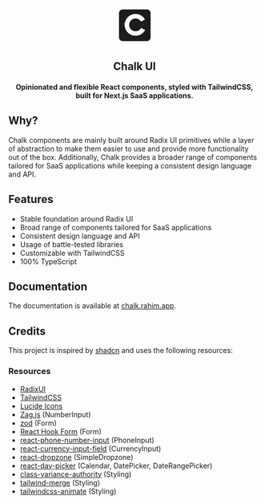 <p align="center">
<img src="public/images/logo.png" alt="preview" width="75px"/>
</p>

<h2 align="center">Chalk UI</h2>

<h4 align="center">Opinionated and flexible React components, styled with TailwindCSS, built for Next.js SaaS applications.</h4>

## Why?

Chalk components are mainly built around Radix UI primitives while a layer of abstraction to make them easier to use and provide
more functionality out of the box. Additionally, Chalk provides a broader range of components tailored for SaaS applications while
keeping a consistent design language and API.

## Features

- Stable foundation around Radix UI
- Broad range of components tailored for SaaS applications
- Consistent design language and API
- Usage of battle-tested libraries
- Customizable with TailwindCSS
- 100% TypeScript

## Documentation

The documentation is available at [chalk.rahim.app](https://chalk.rahim.app/).

## Credits

This project is inspired by [shadcn](https://ui.shadcn.com/) and uses the following resources:

### Resources

- [RadixUI](https://radix-ui.com/)
- [TailwindCSS](https://tailwindcss.com/)
- [Lucide Icons](https://lucide.dev/)
- [Zag.js](https://zagjs.com/) (NumberInput)
- [zod](https://zod.dev/) (Form)
- [React Hook Form](https://react-hook-form.com/) (Form)
- [react-phone-number-input](https://www.npmjs.com/package/react-phone-number-input) (PhoneInput)
- [react-currency-input-field](https://www.npmjs.com/package/react-currency-input-field) (CurrencyInput)
- [react-dropzone](https://react-dropzone.js.org/) (SimpleDropzone)
- [react-day-picker](https://react-day-picker.js.org/) (Calendar, DatePicker, DateRangePicker)
- [class-variance-authority](https://cva.style/docs) (Styling)
- [tailwind-merge](https://github.com/dcastil/tailwind-merge) (Styling)
- [tailwindcss-animate](https://github.com/jamiebuilds/tailwindcss-animate) (Styling)
